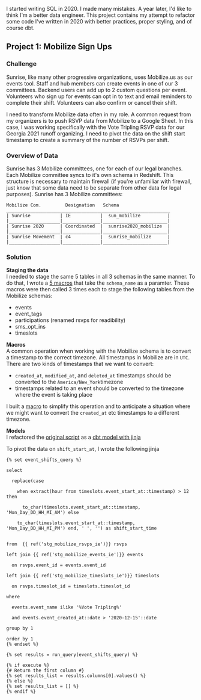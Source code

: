I started writing SQL in 2020. I made many mistakes. A year later, I'd like to think I'm a better data engineer. This project contains my attempt to refactor some code I've written in 2020 with better practices, proper styling, and of course dbt.

## Project 1: Mobilize Sign Ups  
### Challenge  
Sunrise, like many other progressive organizations, uses Mobilize.us as our events tool. Staff and hub members can create events in one of our 3 committees. Backend users can add up to 2 custom questions per event. Volunteers who sign up for events can opt in to text and email reminders to complete their shift. Volunteers can also confirm or cancel their shift.  

I need to transform Mobilize data often in my role. A common request from my organizers is to push RSVP data from Mobilize to a Google Sheet. In this case, I was working specifically with the Vote Tripling RSVP data for our Georgia 2021 runoff organizing. I need to pivot the data on the shift start timestamp to create a summary of the number of RSVPs per shift.  

### Overview of Data  

Sunrise has 3 Mobilize committees, one for each of our legal branches. Each Mobilize committee syncs to it's own schema in Redshift. This structure is necessary to maintain firewall (if you're unfamiliar with firewall, just know that some data need to be separate from other data for legal purposes).
Sunrise has 3 Mobilize committees:

    Mobilize Com.         Designation   Schema
    _____________________________________________________________
    | Sunrise           | IE           |  sun_mobilize          |
    |___________________|______________|________________________|
    | Sunrise 2020      | Coordinated  |  sunrise2020_mobilize  |
    |___________________|______________|________________________|
    | Sunrise Movement  | c4           |  sunrise_mobilize      |
    |___________________|______________|________________________|


### Solution  
**Staging the data**  
I needed to stage the same 5 tables in all 3 schemas in the same manner. To do that, I wrote a [5 macros](https://github.com/thebbennett/refactoring_with_dbt/tree/master/models/staging/mobilize_ie) that take the `schema_name` as a paramter. These macros were then called 3 times each to stage the following tables from the Mobilize schemas:  

* events  
* event_tags  
* participations (renamed rsvps for readibility)  
* sms_opt_ins  
* timeslots  

**Macros**  
A common operation when working with the Mobilize schema is to convert a timestamp to the correct timezone. All timestamps in Mobilize are in `UTC`. There are two kinds of timestamps that we want to convert:  

* `created_at`, `modified_at`, and `deleted_at` timestamps should be converted to the `America/New_York`timezone  
* timestamps related to an event should be converted to the timezone where the event is taking place  

I built a [macro](https://github.com/thebbennett/refactoring_with_dbt/blob/master/macros/standarize_timezone.sql) to simplify this operation and to anticipate a situation where we might want to convert the `created_at` etc timestamps to a different timezone.   

**Models**  
I refactored the [original script](https://github.com/thebbennett/refactoring_with_dbt/blob/master/models/programs/electoral_georgia/programs_electoral_georgia_vote_tripling_summary_original.sql) as a [dbt model with jinja](https://github.com/thebbennett/refactoring_with_dbt/blob/master/models/programs/electoral_georgia/programs_electoral_georgia_vote_tripling_summary.sql)  

To pivot the data on `shift_start_at`, I wrote the following jinja  

```
{% set event_shifts_query %}

select

  replace(case

    when extract(hour from timeslots.event_start_at::timestamp) > 12 then

      to_char(timeslots.event_start_at::timestamp, 'Mon_Day_DD_HH_MI_AM') else

    to_char(timeslots.event_start_at::timestamp, 'Mon_Day_DD_HH_MI_PM') end, ' ', '') as shift_start_time


from  {{ ref('stg_mobilize_rsvps_ie')}} rsvps

left join {{ ref('stg_mobilize_events_ie')}} events

  on rsvps.event_id = events.event_id

left join {{ ref('stg_mobilize_timeslots_ie')}} timeslots

  on rsvps.timeslot_id = timeslots.timeslot_id

where

  events.event_name ilike '%Vote Tripling%'

  and events.event_created_at::date > '2020-12-15'::date

group by 1

order by 1
{% endset %}

{% set results = run_query(event_shifts_query) %}

{% if execute %}
{# Return the first column #}
{% set results_list = results.columns[0].values() %}
{% else %}
{% set results_list = [] %}
{% endif %}

```
